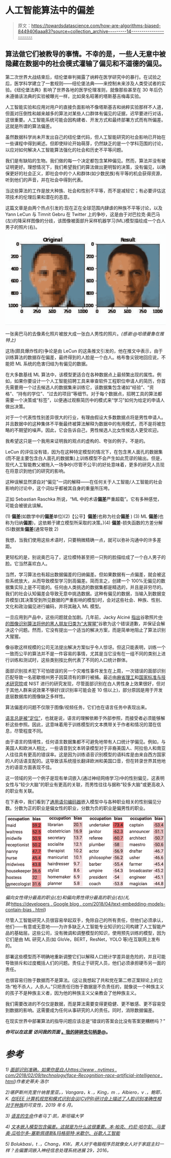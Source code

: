 # 人工智能算法中的偏差

> 原文：<https://towardsdatascience.com/how-are-algorithms-biased-8449406aaa83?source=collection_archive---------14----------------------->

## 算法做它们被教导的事情。不幸的是，一些人无意中被隐藏在数据中的社会模式灌输了偏见和不道德的偏见。

第二次世界大战结束后，纽伦堡审判揭露了纳粹在医学研究中的暴行。在试验之后，医学科学建立了一套规则——纽伦堡法典——来控制未来涉及人类受试者的实验。《纽伦堡法典》影响了世界各地的医学伦理准则，就像那些甚至在 30 年后仍未遵循该法典的实验被曝光一样，比如臭名昭著的塔斯基吉梅毒实验。

人工智能实验和应用对用户的直接负面影响不像塔斯基吉和纳粹实验那样不人道，但面对压倒性和越来越多的算法对某些人口群体有偏见的证据，迟早要进行对话，这很重要。人工智能系统可能会因构建者、开发方式和最终部署方式而有所偏差。这就是所谓的算法偏差。

虽然数据科学尚未开发出自己的纽伦堡代码，但人工智能研究的社会影响已开始在一些课程中得到阐述。但即使辩论开始萌芽，仍然缺乏的是一个学科范围的讨论，以应对如何解决人工智能算法强化的社会和历史不平等问题。

我们是有缺陷的生物。我们做的每一个决定都包含某种偏见。然而，算法并没有被证明更好。理想情况下，我们希望我们的算法做出更明智的决策，没有偏见，以确保更好的社会正义，即社会中的个人和群体(如少数民族)有平等的机会获得资源，听到他们的声音，并在社会中得到代表。

当这些算法的工作是放大种族、社会和性别不平等，而不是减轻它；有必要评估这项技术的伦理后果和潜在的恶意。

这篇文章是由两个热点引发的:现在正在全球范围内肆虐的种族不平等讨论，以及 Yann LeCun 与 Timnit Gebru 在 Twitter 上的争吵，这是由于对巴拉克·奥巴马(左)的降采样图像的分歧，该图像被面部升采样机器学习(ML)模型描绘成一个白人男子的照片(右)。

![](img/67647a89187fe831155502996fc5a60f.png)

一张奥巴马的去像素化照片被放大成一张白人男性的照片。*(感谢:@哈德曼鲁在推特上)*

这场(颇具爆炸性的)争论是由 LeCun 的这条推文引发的，他在推文中表示，由于训练算法的数据存在偏差，最终得到的人脸是一个白人。格布鲁尖锐地回应说，不能把 ML 系统的危害归结为有偏见的数据。

在大多数基线 ML 算法中，该模型更适合在各种数据点上最频繁出现的属性。例如，如果你要设计一个人工智能招聘工具来审查软件工程职位申请人的简历，你首先需要用一个过去候选人的数据集来训练它，该数据集包含诸如“经验”、“资格”、“持有的学位”、“过去的项目”等细节。对于每个数据点，招聘工具的算法都需要一个决策或“标签”，以便通过观察简历中的模式来“学习”如何为给定的申请人做出决策。

对于一个代表性性别差异很大的行业，有理由假设大多数数据点将是男性申请人。并且数据中的这种集体不平衡最终被算法解释为数据中的有用模式，而不是将被忽略的不期望的噪声。因此，它会告诉自己，男性候选人比女性候选人更受欢迎。

我希望这只是一个我用来证明我的观点的虚构的、夸张的例子。不是的。

LeCun 的评估没有错，因为在这种特定模型的情况下，在包含黑人面孔的数据集(而不是主要包含白人面孔的数据集)上训练模型不会产生如此荒谬的输出。但是，现代人工智能教父被拖入一场争吵(尽管不公平)的好处意味着，更多的研究人员现在将意识到他们的研究的影响。

这种误解显然源自对“偏见”一词的解释——在任何关于人工智能/人工智能的社会影响的讨论中，这个词似乎都被其自身的重量所压垮。

正如 Sebastian Raschka 所说，“ML 中的术语**偏差**严重超载”。它有多种感觉，可能会被彼此误解。

(1) **偏差**(如数学中的**偏差**单位)(2)【公平】**偏差**(也称为社会**偏差** ) (3) ML **偏差**(也称为归纳**偏差**)，这依赖于建立模型所采取的决策。)(4) **偏差**-损失函数的方差分解(5)数据集**偏差**(通常导致 2)

我想，当我们使用这些术语时，只要稍微精确一点，就可以弥补沟通中的许多差距。

更轻松的是，别说奥巴马了，这位模特甚至把一只狗的脸描绘成了一个白人男子的脸。它当然喜欢白人。

当然，学习算法也有超出数据偏差的归纳偏差。但如果数据有一点偏差，就会被这些系统放大，从而导致模型学习到高偏差。简而言之，创建一个 100%无偏见的数据集实际上是不可能的。任何由人类挑选的数据集都是精选的，并且是非穷尽的。我们的社会认知偏差会导致无意中挑选数据。这种有偏见的数据，当输入到数据变异模型(其决策受到所见数据的严重影响的模型)时，会对这些社会、种族、性别、文化和政治偏见进行编码，并将其融入 ML 模型。

一旦应用到产品中，这些问题就会加剧。几年前，Jacky Alciné [指出](https://twitter.com/jackyalcine/status/615329515909156865)谷歌照片[中的图像识别算法将他的黑人朋友归类为“大猩猩”](https://www.wired.com/story/when-it-comes-to-gorillas-google-photos-remains-blind/)谷歌为这个错误道歉，并保证会解决这个问题。然而，它没有提出一个适当的解决方案，而是简单地阻止了算法识别大猩猩。

像谷歌这样规模的公司无法提出解决方案似乎令人惊讶。但这只能表明，训练一个一致而公平的算法并不是一件容易的事情，尤其是当它没有在一组不同的类别上进行训练和测试时，这些类别按比例代表了不同的人口统计群体。

面部识别技术犯下可怕错误的另一个灾难性事件发生在上周，一次错误的面部识别匹配导致一名密歇根州男子因莫须有的罪行被捕。最近由[麻省理工](https://www.nytimes.com/2018/02/09/technology/facial-recognition-race-artificial-intelligence.html)和[国家标准与技术研究院](https://www.nytimes.com/2019/12/19/technology/facial-recognition-bias.html)或 NIST 进行的研究发现，尽管面部识别在白人男性身上效果很好，但对于其他人群来说效果不够好(误识别率可能会差 10 倍以上)，部分原因是用于开发底层数据库的图像缺乏多样性。

算法偏差的问题不仅限于图像/视频任务，它们也在语言任务中表现出来。

[语言总是被“定位”](https://web.stanford.edu/~mjkay/LifeOfLanguage.pdf)，也就是说，语言的理解依赖于外部参照，而接受者必须能够解析这些参照。因此，这意味着用于训练模型的文本携带关于作者和情况的潜在信息，尽管程度不同。

由于语言的情境性，任何语言数据集都不可避免地带有人口统计学偏见。例如，与美国人和欧洲人相比，一些语音到文本转录模型对于非裔美国人、阿拉伯人和南亚人往往具有更高的错误率。这是因为训练语音识别模型的语料库是由来自西方国家的人的话语支配的。这导致该系统擅长翻译欧洲和美国口音，但在转录世界其他地方的语音方面表现不佳。

这一领域的另一个例子是现有单词嵌入(通过神经网络学习)中的性别偏见，这表明女性与“较少大脑”的职业有更高的关联，而男性往往与据称“较多大脑”或更高收入的职业有关联。

在下表中，我们看到了[通用语句编码器](https://www.tensorflow.org/hub/modules/google/universal-sentence-encoder/1)嵌入模型中与各种职业相关的性别偏见分数。分数为正的职业是偏女性的职业，分数为负的职业是偏男性的职业。

![](img/3c8a0df6b961a34f2e9746412893d63e.png)

*偏向女性得分最高的职业(左)和偏向男性得分最高的职业(右)(礼貌:*[https://developers . Google blog . com/2018/04/text-embedding-models-contain-bias . html](https://developers.googleblog.com/2018/04/text-embedding-models-contain-bias.html))

尽管人工智能研究人员很容易举起双手，免除自己的所有责任，但他们必须承认，他们——有意或无意地——为许多缺乏人工智能专业知识的公司构建了人工智能产品的基础层。这些公司，没有微调和调整模型的知识，使用预先训练的模型，因为它们是由 ML 研究人员(如 GloVe，BERT，ResNet，YOLO 等)在互联网上发布的。

部署这些模型而不明确地重新调整它们以解释人口统计学差异是危险的，并且可能导致排斥和过度概括人们的问题。责任止于研究人员，他们必须承担硬币另一面的责任。

也很容易归咎于数据而不是算法。(这让我想起了共和党在第二修正案辩论上的立场:“枪不杀人，人杀人。”只把责任归咎于数据是不负责任的，就像说一个种族主义的孩子不是种族主义者，因为他的种族主义父亲教会了他种族主义。

我们需要改进的不仅仅是数据，而是算法需要变得更稳健、更不敏感、更不容易受到数据的影响。这需要成为任何从事研究的人的责任。同时，消除数据偏差。

在现实世界中部署算法的指导问题应该总是“错误的答案会比没有答案更糟糕吗？”

***你可以在这里*** ***访问我的页面*** [**。我的碎碎念句柄是@**](https://karanpraharaj.github.io)[](https://twitter.com/IntrepidIndian)****。****

# *参考*

*1) [面部识别准确，如果你是白人](/[)[https://www . nytimes . com/2018/02/09/technology/face-Recognition-race-artificial-intelligence . html](https://www.nytimes.com/2018/02/09/technology/facial-recognition-race-artificial-intelligence.html))作者史蒂夫·洛尔*

*2)堪萨斯州克里什纳普里亚。，Vangara，k .，King，m .，Albiero，v .，鲍耶，K. [在*IEEE 计算机视觉和模式识别会议(CVPR)研讨会上描述了人脸识别准确性相对于种族*](https://arxiv.org/pdf/1904.07325.pdf)的可变性，2019 年 6 月。*

*3) [语言的生命](https://web.stanford.edu/~mjkay/LifeOfLanguage.pdf)作者马丁·凯，斯坦福大学*

*4) [文本嵌入模型包含偏差。这就是为什么这很重要。本·帕克、约尼·哈尔彭、马里奥·瓜哈尔多-塞斯佩德斯&玛格丽特·米歇尔、谷歌人工智能](https://developers.googleblog.com/2018/04/text-embedding-models-contain-bias.html)*

*5) Bolukbasi，t .，Chang，KW。男人对于电脑程序员就像女人对于家庭主妇一样？*去偏置词嵌入神经信息处理系统进展 29，2016。**